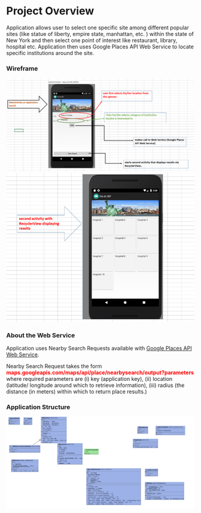 # Project Overview

Application allows user to select one specific site among 
different popular sites (like statue of liberty, empire state, manhattan, etc.
) within the state of New York and then select one point of interest
like restaurant, library, hospital etc. Application then uses Google
Places API Web Service to locate specific institutions around the site.

### Wireframe

![alt text](images/wf1.PNG "Wireframe 1")
![alt text](images/wf2.PNG "Wireframe 2")

### About the Web Service

Application uses Nearby Search Requests available with [Google Places API Web
Service](https://developers.google.com/places/web-service/search).

Nearby Search Request takes the form 
<span style="color: red">**maps.googleapis.com/maps/api/place/nearbysearch/output?parameters**</span>
where required parameters are (i) key (application key), (ii) location (latitude/
longitude around which to retrieve information), (iii) radius (the distance (in meters) 
within which to return place results.)

### Application Structure

![alt text](images/uml.PNG "Wireframe 1")

